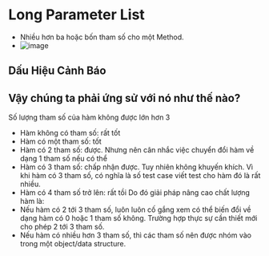 # Long Parameter List

- Nhiều hơn ba hoặc bốn tham số cho một Method.
- ![image](https://user-images.githubusercontent.com/63473793/121805856-4114f880-cc77-11eb-9bc6-8275e5c8486a.png)

## Dấu Hiệu Cảnh Báo


## Vậy chúng ta phải ứng sử với nó như thế nào?

Số lượng tham số của hàm không được lớn hơn 3
- Hàm không có tham số: rất tốt
- Hàm có một tham số: tốt
- Hàm có 2 tham số: được. Nhưng nên cân nhắc việc chuyển đổi hàm về dạng 1 tham số nếu có thể
- Hàm có 3 tham số: chấp nhận được. Tuy nhiên không khuyến khích.
Vì khi hàm có 3 tham số, có nghĩa là số test case viết test cho hàm đó là rất nhiều.
- Hàm có 4 tham số trở lên: rất tồi
Do đó giải pháp nâng cao chất lượng hàm là:
- Nếu hàm có 2 tới 3 tham số, luôn luôn cố gắng xem có thể biến đổi về dạng hàm có 0 hoặc 1 tham số không. 
Trường hợp thực sự cần thiết mới cho phép 2 tới 3 tham số.
- Nếu hàm có nhiều hơn 3 tham số, thì các tham số nên được nhóm vào trong một object/data structure.
